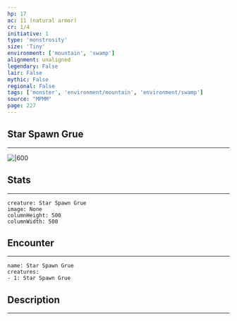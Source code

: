 ```yaml
---
hp: 17
ac: 11 (natural armor)
cr: 1/4
initiative: 1
type: 'monstrosity'    
size: 'Tiny'
environment: ['mountain', 'swamp']
alignment: unaligned
legendary: False
lair: False
mythic: False
regional: False
tags: ['monster', 'environment/mountain', 'environment/swamp']
source: "MPMM"
page: 227
---
```


## Star Spawn Grue
---

![|600](D:/Program%20Files/5e.tools/img/bestiary/MPMM/Star%20Spawn%20Grue.webp)

## Stats
---

```statblock
creature: Star Spawn Grue
image: None
columnHeight: 500
columnWidth: 500
```

## Encounter
---

```encounter-table
name: Star Spawn Grue
creatures:
- 1: Star Spawn Grue
```

## Description
---




